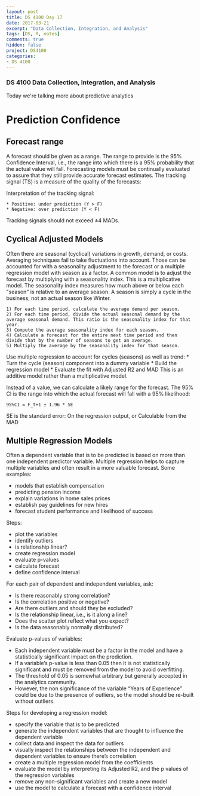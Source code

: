 ```yaml
---
layout: post
title: DS 4100 Day 17
date: 2017-03-21
excerpt: "Data Collection, Integration, and Analysis"
tags: [DS, R, notes]
comments: true
hidden: false
project: DS4100
categories:
- DS 4100
---
```



### DS 4100 Data Collection, Integration, and Analysis

Today we're talking more about predictive analytics

# Prediction Confidence


## Forecast range

A forecast should be given as a range.
The range to provide is the 95% Confidence Interval, i.e., the range into which there is a 95% probability that the actual value will fall.
Forecasting models must be continually evaluated to assure that they still provide accurate forecast estimates.
The tracking signal (TS) is a measure of the quality of the forecasts:

Interpretation of the tracking signal:

	* Positive: under prediction (Y > F)
	* Negative: over prediction (Y < F)
Tracking signals should not exceed ±4 MADs.


## Cyclical Adjusted Models

Often there are seasonal (cyclical) variations in growth, demand, or costs.
Averaging techniques fail to take fluctuations into account.
Those can be accounted for with a seasonality adjustment to the forecast or a multiple regression model with season as a factor.
A common model is to adjust the forecast by multiplying with a seasonality index.
This is a multiplicative model.
The seasonality index measures how much above or below each "season" is relative to an average season.
A season is simply a cycle in the business, not an actual season like Winter.

	1) For each time period, calculate the average demand per season.
	2) For each time period, divide the actual seasonal demand by the average seasonal demand. This ratio is the seasonality index for that year.
	3) Compute the average seasonality index for each season.
	4) Calculate a forecast for the entire next time period and then divide that by the number of seasons to get an average.
	5) Multiply the average by the seasonality index for that season.

Use multiple regression to account for cycles (seasons) as well as trend:
	* Turn the cycle (season) component into a dummy variable
	* Build the regression model
	* Evaluate the fit with Adjusted R2 and MAD
This is an additive model rather than a multiplicative model.


Instead of a value, we can calculate a likely range for the forecast.
The 95% CI is the range into which the actual forecast will fall with a 95% likelihood:
	
	95%CI = F_t+1 ± 1.96 * SE

SE is the standard error:
On the regression output, or
Calculable from the MAD



## Multiple Regression Models

Often a dependent variable that is to be predicted is based on more than one independent predictor variable.
Multiple regression helps to capture multiple variables and often result in a more valuable forecast.
Some examples:

* models that establish compensation
* predicting pension income
* explain variations in home sales prices
* establish pay guidelines for new hires
* forecast student performance and likelihood of success

Steps:

* plot the variables
* identify outliers
* is relationship linear?
* create regression model
* evaluate p-values
* calculate forecast
* define confidence interval

For each pair of dependent and independent variables, ask:

* Is there reasonably strong correlation?
* Is the correlation positive or negative?
* Are there outliers and should they be excluded?
* Is the relationship linear, i.e., is it along a line?
* Does the scatter plot reflect what you expect?
* Is the data reasonably normally distributed?

Evaluate p-values of variables:

* Each independent variable must be a factor in the model and have a statistically significant impact on the prediction.
* If a variable’s p-value is less than 0.05 then it is not statistically significant and must be removed from the model to avoid overfitting.
* The threshold of 0.05 is somewhat arbitrary but generally accepted in the analytics community.
* However, the non significance of the variable “Years of Experience” could be due to the presence of outliers, so the model should be re-built without outliers.

Steps for developing a regression model:

* specify the variable that is to be predicted
* generate the independent variables that are thought to influence the dependent variable
* collect data and inspect the data for outliers
* visually inspect the relationships between the independent and dependent variables to ensure there’s correlation
* create a multiple regression model from the coefficients
* evaluate the model by interpreting its Adjusted R2, and the p values of the regression variables
* remove any non-significant variables and create a new model
* use the model to calculate a forecast with a confidence interval



























